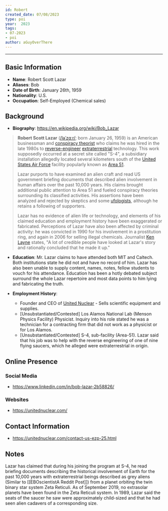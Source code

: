 ```yaml
---
id: Robert
created_date: 07/08/2023
type: poi
year:  2023
tags:
- 07-2023
- poi
author: aGuyOverThere
---
```


----

## Basic Information

- **Name**: Robert Scott Lazar
- **Aliases**: Bob
- **Date of Birth**: January 26th, 1959
- **Nationality**: U.S.
- **Occupation**: Self-Employed (Chemical sales)

## Background

- **Biography**: https://en.wikipedia.org/wiki/Bob_Lazar
> **Robert Scott Lazar** ([/ləˈzɑːr/](https://en.wikipedia.org/wiki/Help:IPA/English "Help:IPA/English"); born January 26, 1959) is an American businessman and [conspiracy theorist](https://en.wikipedia.org/wiki/Conspiracy_theory "Conspiracy theory") who claims he was hired in the late 1980s to [reverse-engineer](https://en.wikipedia.org/wiki/Reverse_engineering "Reverse engineering") [extraterrestrial](https://en.wikipedia.org/wiki/Extraterrestrial_life "Extraterrestrial life") technology. This work supposedly occurred at a secret site called "S-4", a subsidiary installation allegedly located several kilometers south of the [United States Air Force](https://en.wikipedia.org/wiki/United_States_Air_Force "United States Air Force") facility popularly known as [Area 51](https://en.wikipedia.org/wiki/Area_51 "Area 51").
> 
> Lazar purports to have examined an alien craft and read US government briefing documents that described alien involvement in human affairs over the past 10,000 years. His claims brought additional public attention to Area 51 and fueled conspiracy theories surrounding its classified activities. His assertions have been analyzed and rejected by skeptics and some [ufologists](https://en.wikipedia.org/wiki/Ufology "Ufology"), although he retains a following of supporters.
> 
> Lazar has no evidence of alien life or technology, and elements of his claimed education and employment history have been exaggerated or fabricated. Perceptions of Lazar have also been affected by criminal activity: he was convicted in 1990 for his involvement in a prostitution ring, and again in 2006 for selling illegal chemicals. Journalist [Ken Layne](https://en.wikipedia.org/wiki/Ken_Layne "Ken Layne") states, "A lot of credible people have looked at Lazar's story and rationally concluded that he made it up."


- **Education**: Mr. Lazar claims to have attended both MIT and Caltech. Both institutions state he did not and have no record of him. Lazar has also been unable to supply content, names, notes, fellow students to vouch for his attendance. Education has been a hotly debated subject surround the whole Lazar repertoire and most data points to him lying and fabricating the truth. 

- **Employment History**: 
	- Founder and CEO of [United Nuclear](https://unitednuclear.com/) - Sells scientific equipment and supplies. 
	- [Unsubstantiated/Contested] Los Alamos National Lab (Menson Physics Facility) Physicist. Inquiry into his role stated he was a technician for a contracting firm that did not work as a physicist or for Los Alamos. 
	- [Unsubstantiated/Contested] S-4, sub-facility (Area-51). Lazar said that his job was to help with the reverse engineering of one of nine flying saucers, which he alleged were extraterrestrial in origin.

## Online Presence

### Social Media

- https://www.linkedin.com/in/bob-lazar-2b58826/

### Websites

- https://unitednuclear.com/

## Contact Information

- https://unitednuclear.com/contact-us-ezp-25.html

## Notes

Lazar has claimed that during his joining the program at S-4, he read briefing documents describing the historical involvement of Earth for the past 10,000 years with extraterrestrial beings described as grey aliens (Similar to [[EBOscientistA Reddit Post]]) from a planet orbiting the twin binary star system Zeta Reticuli. As of September 2019, no extrasolar planets have been found in the Zeta Reticuli system. In 1989, Lazar said the seats of the saucer he saw were approximately child-sized and that he had seen alien cadavers of a corresponding size.